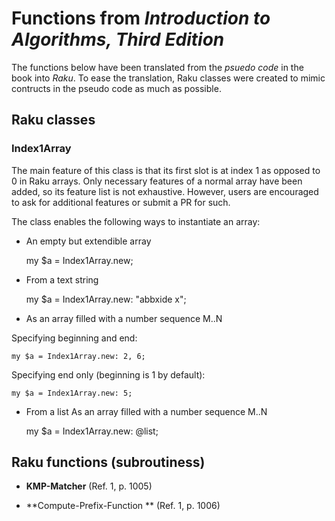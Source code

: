 Functions from *Introduction to Algorithms, Third Edition*
==========================================================

The functions below have been translated from the *psuedo code* in the book into *Raku*. To ease the translation, Raku classes were created to mimic contructs in the pseudo code as much as possible.

Raku classes
------------

### **Index1Array**

The main feature of this class is that its first slot is at index 1 as opposed to 0 in Raku arrays. Only necessary features of a normal array have been added, so its feature list is not exhaustive. However, users are encouraged to ask for additional features or submit a PR for such.

The class enables the following ways to instantiate an array:

  * An empty but extendible array

    my $a = Index1Array.new;

  * From a text string

    my $a = Index1Array.new: "abbxide x";

  * As an array filled with a number sequence M..N

Specifying beginning and end:

    my $a = Index1Array.new: 2, 6;

Specifying end only (beginning is 1 by default):

    my $a = Index1Array.new: 5;

  * From a list As an array filled with a number sequence M..N

    my $a = Index1Array.new: @list;

Raku functions (subroutiness)
-----------------------------

  * **KMP-Matcher** (Ref. 1, p. 1005)

  * **Compute-Prefix-Function ** (Ref. 1, p. 1006)

